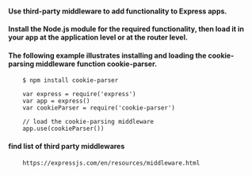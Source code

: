 
#### Use third-party middleware to add functionality to Express apps.

#### Install the Node.js module for the required functionality, then load it in your app at the application level or at the router level.

#### The following example illustrates installing and loading the cookie-parsing middleware function cookie-parser.

        $ npm install cookie-parser

        var express = require('express')
        var app = express()
        var cookieParser = require('cookie-parser')

        // load the cookie-parsing middleware
        app.use(cookieParser())

#### find list of third party middlewares

        https://expressjs.com/en/resources/middleware.html

